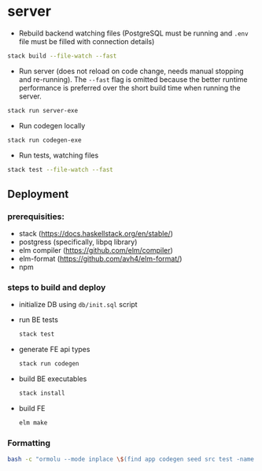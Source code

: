 # server

- Rebuild backend watching files (PostgreSQL must be running and `.env` file must be filled with connection details)

```sh
stack build --file-watch --fast
```

- Run server (does not reload on code change, needs manual stopping and re-running). The `--fast` flag is omitted because the better runtime performance is preferred over the short build time when running the server.

```sh
stack run server-exe
```

- Run codegen locally

```sh
stack run codegen-exe
```

- Run tests, watching files

```sh
stack test --file-watch --fast
```

## Deployment

### prerequisities:

- stack (https://docs.haskellstack.org/en/stable/)
- postgress (specifically, libpq library)
- elm compiler (https://github.com/elm/compiler)
- elm-format (https://github.com/avh4/elm-format/)
- npm

### steps to build and deploy

- initialize DB using `db/init.sql` script
- run BE tests
  ```sh
  stack test
  ```
- generate FE api types
  ```sh
  stack run codegen
  ```
- build BE executables
  ```sh
  stack install
  ```
- build FE

  ```sh
  elm make
  ```

### Formatting

```sh
bash -c "ormolu --mode inplace \$(find app codegen seed src test -name '*.hs')"
```
